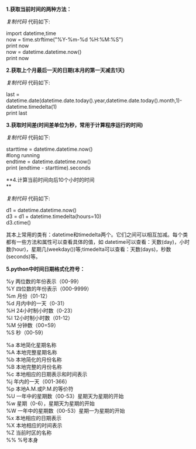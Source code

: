 **1.获取当前时间的两种方法：**

_复制代码_ 代码如下:

  
import datetime,time  
now = time.strftime("%Y-%m-%d %H:%M:%S")  
print now  
now = datetime.datetime.now()  
print now  

**2.获取上个月最后一天的日期(本月的第一天减去1天)**

_复制代码_ 代码如下:

  
last =
datetime.date(datetime.date.today().year,datetime.date.today().month,1)-datetime.timedelta(1)  
print last  

**3.获取时间差(时间差单位为秒，常用于计算程序运行的时间)**

_复制代码_ 代码如下:

  
starttime = datetime.datetime.now()  
#long running  
endtime = datetime.datetime.now()  
print (endtime - starttime).seconds  

**4.计算当前时间向后10个小时的时间  
**  

_复制代码_ 代码如下:

  
d1 = datetime.datetime.now()  
d3 = d1 + datetime.timedelta(hours=10)  
d3.ctime()  

其本上常用的类有：datetime和timedelta两个。它们之间可以相互加减。每个类都有一些方法和属性可以查看具体的值，如
datetime可以查看：天数(day)，小时数(hour)，星期几(weekday())等;timedelta可以查看：天数(days)，秒数
(seconds)等。  
  
**5.python中时间日期格式化符号：**  
  
%y 两位数的年份表示（00-99）  
%Y 四位数的年份表示（000-9999）  
%m 月份（01-12）  
%d 月内中的一天（0-31）  
%H 24小时制小时数（0-23）  
%I 12小时制小时数（01-12）  
%M 分钟数（00=59）  
%S 秒（00-59）  
  
%a 本地简化星期名称  
%A 本地完整星期名称  
%b 本地简化的月份名称  
%B 本地完整的月份名称  
%c 本地相应的日期表示和时间表示  
%j 年内的一天（001-366）  
%p 本地A.M.或P.M.的等价符  
%U 一年中的星期数（00-53）星期天为星期的开始  
%w 星期（0-6），星期天为星期的开始  
%W 一年中的星期数（00-53）星期一为星期的开始  
%x 本地相应的日期表示  
%X 本地相应的时间表示  
%Z 当前时区的名称  
%% %号本身

